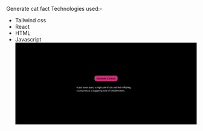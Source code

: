 Generate cat fact
Technologies used:-
- Tailwind css
- React
- HTML
- Javascript
![screenshot](./catfact.png)